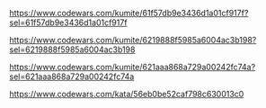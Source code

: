 https://www.codewars.com/kumite/61f57db9e3436d1a01cf917f?sel=61f57db9e3436d1a01cf917f

https://www.codewars.com/kumite/6219888f5985a6004ac3b198?sel=6219888f5985a6004ac3b198

https://www.codewars.com/kumite/621aaa868a729a00242fc74a?sel=621aaa868a729a00242fc74a

https://www.codewars.com/kata/56eb0be52caf798c630013c0
